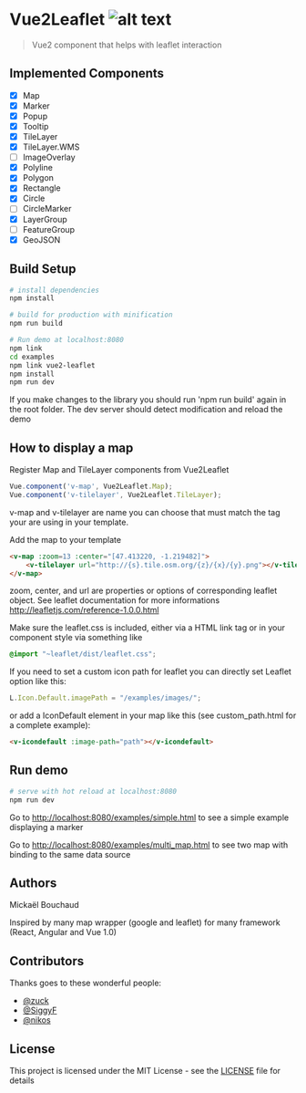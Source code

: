 # Vue2Leaflet ![alt text](https://travis-ci.org/KoRiGaN/Vue2Leaflet.svg?branch=master "Travis-ci")
> Vue2 component that helps with leaflet interaction

## Implemented Components

-   [x] Map
-   [x] Marker
-   [x] Popup
-   [x] Tooltip
-   [x] TileLayer
-   [x] TileLayer.WMS
-   [ ] ImageOverlay
-   [x] Polyline
-   [x] Polygon
-   [x] Rectangle
-   [x] Circle
-   [ ] CircleMarker
-   [x] LayerGroup
-   [ ] FeatureGroup
-   [x] GeoJSON

## Build Setup

``` bash
# install dependencies
npm install

# build for production with minification
npm run build

# Run demo at localhost:8080
npm link
cd examples
npm link vue2-leaflet
npm install
npm run dev
```
If you make changes to the library you should run 'npm run build' again in the root folder.
The dev server should detect modification and reload the demo
## How to display a map
Register Map and TileLayer components from Vue2Leaflet

``` javascript
Vue.component('v-map', Vue2Leaflet.Map);
Vue.component('v-tilelayer', Vue2Leaflet.TileLayer);
```
v-map and v-tilelayer are name you can choose that must match the tag your are using in your template.

Add the map to your template
``` html
<v-map :zoom=13 :center="[47.413220, -1.219482]">
	<v-tilelayer url="http://{s}.tile.osm.org/{z}/{x}/{y}.png"></v-tilelayer>
</v-map>
```
zoom, center, and url are properties or options of corresponding leaflet object.
See leaflet documentation for more informations <http://leafletjs.com/reference-1.0.0.html>

Make sure the leaflet.css is included, either via a HTML link tag or in your component style via something like
``` css
@import "~leaflet/dist/leaflet.css";
```
If you need to set a custom icon path for leaflet you can directly set Leaflet option like this:
``` javascript
L.Icon.Default.imagePath = "/examples/images/";
```
or add a IconDefault element in your map like this (see custom_path.html for a complete example):
``` html
<v-icondefault :image-path="path"></v-icondefault>
```
## Run demo
``` bash
# serve with hot reload at localhost:8080
npm run dev
```
Go to <http://localhost:8080/examples/simple.html> to see a simple example displaying a marker

Go to <http://localhost:8080/examples/multi_map.html> to see two map with binding to the same data source

## Authors

Mickaël Bouchaud

Inspired by many map wrapper (google and leaflet) for many framework (React, Angular and Vue 1.0)

## Contributors

Thanks goes to these wonderful people:

*   [@zuck](https://github.com/zuck)
*   [@SiggyF](https://github.com/SiggyF)
*   [@nikos](https://github.com/nikos)

## License

This project is licensed under the MIT License - see the [LICENSE](LICENSE) file for details
